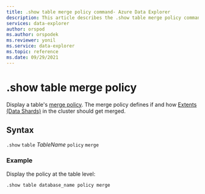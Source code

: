 ```yaml
---
title: .show table merge policy command- Azure Data Explorer
description: This article describes the .show table merge policy command in Azure Data Explorer.
services: data-explorer
author: orspod
ms.author: orspodek
ms.reviewer: yonil
ms.service: data-explorer
ms.topic: reference
ms.date: 09/29/2021
---
```

# .show table merge policy

Display a table's [merge policy](mergepolicy.md). The merge policy defines if and how [Extents (Data Shards)](../management/extents-overview.md) in the cluster should get merged. 
 

## Syntax

`.show` `table` *TableName* `policy` `merge` 

### Example

Display the policy at the table level:

```kusto
.show table database_name policy merge 
```
